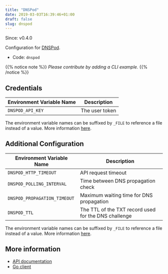 ```yaml
---
title: "DNSPod"
date: 2019-03-03T16:39:46+01:00
draft: false
slug: dnspod
---
```


<!-- THIS DOCUMENTATION IS AUTO-GENERATED. PLEASE DO NOT EDIT. -->
<!-- providers/dns/dnspod/dnspod.toml -->
<!-- THIS DOCUMENTATION IS AUTO-GENERATED. PLEASE DO NOT EDIT. -->

Since: v0.4.0

Configuration for [DNSPod](http://www.dnspod.com/).


<!--more-->

- Code: `dnspod`

{{% notice note %}}
_Please contribute by adding a CLI example._
{{% /notice %}}




## Credentials

| Environment Variable Name | Description |
|-----------------------|-------------|
| `DNSPOD_API_KEY` | The user token |

The environment variable names can be suffixed by `_FILE` to reference a file instead of a value.
More information [here](/lego/dns/#configuration-and-credentials).


## Additional Configuration

| Environment Variable Name | Description |
|--------------------------------|-------------|
| `DNSPOD_HTTP_TIMEOUT` | API request timeout |
| `DNSPOD_POLLING_INTERVAL` | Time between DNS propagation check |
| `DNSPOD_PROPAGATION_TIMEOUT` | Maximum waiting time for DNS propagation |
| `DNSPOD_TTL` | The TTL of the TXT record used for the DNS challenge |

The environment variable names can be suffixed by `_FILE` to reference a file instead of a value.
More information [here](/lego/dns/#configuration-and-credentials).




## More information

- [API documentation](https://www.dnspod.com/docs/index.html)
- [Go client](https://github.com/nrdcg/dnspod-go)

<!-- THIS DOCUMENTATION IS AUTO-GENERATED. PLEASE DO NOT EDIT. -->
<!-- providers/dns/dnspod/dnspod.toml -->
<!-- THIS DOCUMENTATION IS AUTO-GENERATED. PLEASE DO NOT EDIT. -->
